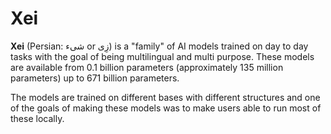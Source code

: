 # Xei

__Xei__ (Persian: شیء or زِی) is a "family" of AI models trained on day to day tasks with the goal of being multilingual and multi purpose. These models are available from 0.1 billion parameters (approximately 135 million parameters) up to 671 billion parameters. 

The models are trained on different bases with different structures and one of the goals of making these models was to make users able to run most of these locally. 
